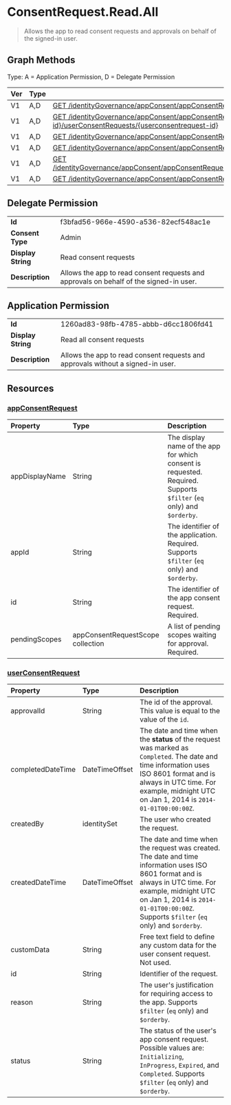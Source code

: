 # ConsentRequest.Read.All

> Allows the app to read consent requests and approvals on behalf of the signed-in user.
## Graph Methods

Type: A = Application Permission, D = Delegate Permission

|Ver|Type|Method|
|-------|----|------|
|V1|A,D|[GET /identityGovernance/appConsent/appConsentRequests](https://docs.microsoft.com/graph/api/appconsentapprovalroute-list-appconsentrequests?view=graph-rest-1.0&tabs=http)|
|V1|A,D|[GET /identityGovernance/appConsent/appConsentRequests/{appconsentrequest-id}/userConsentRequests/{userconsentrequest-id}](https://docs.microsoft.com/graph/api/userconsentrequest-get?view=graph-rest-1.0&tabs=http)|
|V1|A,D|[GET /identityGovernance/appConsent/appConsentRequests/{id}](https://docs.microsoft.com/graph/api/appconsentrequest-get?view=graph-rest-1.0&tabs=http)|
|V1|A,D|[GET /identityGovernance/appConsent/appConsentRequests/{id}/userConsentRequests](https://docs.microsoft.com/graph/api/appconsentrequest-list-userconsentrequests?view=graph-rest-1.0&tabs=http)|
|V1|A,D|[GET /identityGovernance/appConsent/appConsentRequests/{id}/userConsentRequests/filterByCurrentUser(on='parameterValue')](https://docs.microsoft.com/graph/api/userconsentrequest-filterbycurrentuser?view=graph-rest-1.0&tabs=http)|
|V1|A,D|[GET /identityGovernance/appConsent/appConsentRequests/filterByCurrentUser(on='parameterValue')](https://docs.microsoft.com/graph/api/appconsentrequest-filterbycurrentuser?view=graph-rest-1.0&tabs=http)|
## Delegate Permission
|||
|-|-|
|**Id**|f3bfad56-966e-4590-a536-82ecf548ac1e|
|**Consent Type**|Admin|
|**Display String**|Read consent requests|
|**Description**|Allows the app to read consent requests and approvals on behalf of the signed-in user.|
## Application Permission
|||
|-|-|
|**Id**|1260ad83-98fb-4785-abbb-d6cc1806fd41|
|**Display String**|Read all consent requests|
|**Description**|Allows the app to read consent requests and approvals without a signed-in user.|
## Resources
### [appConsentRequest ](https://docs.microsoft.com/graph/api/resources/appconsentrequest?view=graph-rest-1.0&tabs=http)
|Property|Type|Description|
|:---|:---|:---|
|appDisplayName|String|The display name of the app for which consent is requested. Required. Supports `$filter` (`eq` only) and `$orderby`. |
|appId|String|The identifier of the application. Required. Supports `$filter` (`eq` only) and `$orderby`. |
|id|String|The identifier of the app consent request. Required.|
|pendingScopes|appConsentRequestScope collection|A list of pending scopes waiting for approval. Required.|
### [userConsentRequest ](https://docs.microsoft.com/graph/api/resources/userconsentrequest?view=graph-rest-1.0&tabs=http)
|Property|Type|Description|
|:---|:---|:---|
|approvalId|String|The id of the approval. This value is equal to the value of the `id`.|
|completedDateTime|DateTimeOffset|The date and time when the **status** of the request was marked as `Completed`. The date and time information uses ISO 8601 format and is always in UTC time. For example, midnight UTC on Jan 1, 2014 is `2014-01-01T00:00:00Z`.|
|createdBy|identitySet|The user who created the request.|
|createdDateTime|DateTimeOffset|The date and time when the request was created. The date and time information uses ISO 8601 format and is always in UTC time. For example, midnight UTC on Jan 1, 2014 is `2014-01-01T00:00:00Z`. Supports `$filter` (`eq` only) and `$orderby`.|
|customData|String|Free text field to define any custom data for the user consent request. Not used.|
|id|String|Identifier of the request. |
|reason|String|The user's justification for requiring access to the app. Supports `$filter` (`eq` only) and `$orderby`.  |
|status|String|The status of the user's app consent request. Possible values are: `Initializing`, `InProgress`, `Expired`, and `Completed`. Supports `$filter` (`eq` only) and `$orderby`. |
